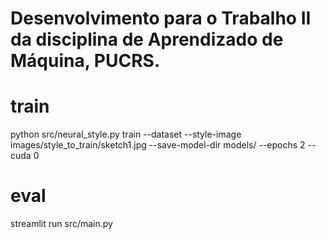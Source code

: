 
# Desenvolvimento para o Trabalho II da disciplina de Aprendizado de Máquina, PUCRS.

# train
python src/neural_style.py train --dataset <dataset path> --style-image images/style_to_train/sketch1.jpg --save-model-dir models/ --epochs 2 --cuda 0

# eval
streamlit run src/main.py
